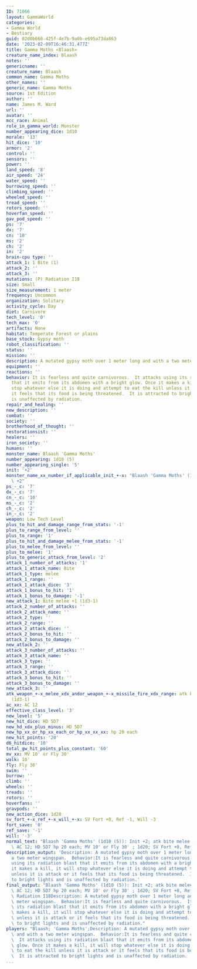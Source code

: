 ```yaml
---
ID: 71066
layout: GammaWorld
categories:
- Gamma World
- Bestiary
guid: 02d0b668-425f-4e7b-9a0b-e695a73da863
date: '2023-02-09T16:46:31.477Z'
title: Gamma Moths «Blaash»
creature_name_index: Blaash
notes: ''
genericname: ''
creature_name: Blaash
common_name: Gamma Moths
other_names: ''
generic_name: Gamma Moths
source: 1st Edition
author: ''
name: James M. Ward
url: ''
avatar: ''
mcc_race: Animal
role_in_gamma_world: Monster
number_appearing_dice: 1d10
morale: '13'
hit_dice: '10'
armor: '2'
control: ''
sensors: ''
power: ''
land_speed: '8'
air_speed: '24'
water_speed: ''
burrowing_speed: ''
climbing_speed: ''
wheeled_speed: ''
tread_speed: ''
rotors_speed: ''
hoverfan_speed: ''
gav_pod_speed: ''
ps: '7'
dx: '7'
cn: '10'
ms: '2'
ch: '2'
in: '2'
brain-cpu type: ''
attack_1: 1 Bite (1)
attack_2: ''
attack_3: ''
mutations: (P) Radiation I18
size: Small
size_measurement: 1 meter
frequency: Uncommon
organization: Solitary
activity_cycle: Day
diet: Carnivore
tech_level: '0'
tech_max: '0'
artifacts: None
habitat: Temperate Forest or plains
base_stock: Gypsy moth
robot_classification: ''
status: ''
mission: ''
description: A mutated gypsy moth over 1 meter long and with a two meter wingspan.
equipment: ''
reactions: ''
behavior: It is fearless and quite carnivorous.  It attacks using its radiation blast
  that it emits from its abdomen with a bright glow. Once it makes a kill, it will
  stop whatever else it is doing and attempt to eat the kill unless it is attack or
  it feels that its food is being threatened.  It is attracted to bright lights and
  is unaffected by radiation.
repair_and_healing: ''
new_description: ''
combat: ''
society: ''
brotherhood_of_thought: ''
restorationsist: ''
healers: ''
iron_society: ''
humans: ''
monster_name: Blaash 'Gamma Moths'
number_appearing: 1d10 (5)
number_appearing_single: '5'
init: '+2'
monster_name_xx_number_if_applicable_init_+-x: "Blaash 'Gamma Moths' (1d10 (5)): Init\
  \ +2"
ps_-_c: '7'
dx_-_c: '7'
cn_-_c: '10'
ms_-_c: '2'
ch_-_c: '2'
in_-_c: '2'
weapon: Low Tech Level
plus_to_hit_and_damage_range_from_stats: '-1'
plus_to_range_from_level: ''
plus_to_range: '1'
plus_to_hit_and_damage_melee_from_stats: '-1'
plus_to_melee_from_level: ''
plus_to_melee: '1'
plus_to_generic_attack_from_level: '2'
attack_1_number_of_attacks: '1'
attack_1_attack_name: Bite
attack_1_type: melee
attack_1_range: ''
attack_1_attack_dice: '3'
attack_1_bonus_to_hit: '1'
attack_1_bonus_to_damage: '-1'
new_attack_1: Bite melee +1 (1d3-1)
attack_2_number_of_attacks: ''
attack_2_attack_name: ''
attack_2_type: ''
attack_2_range: ''
attack_2_attack_dice: ''
attack_2_bonus_to_hit: ''
attack_2_bonus_to_damage: ''
new_attack_2: ''
attack_3_number_of_attacks: ''
attack_3_attack_name: ''
attack_3_type: ''
attack_3_range: ''
attack_3_attack_dice: ''
attack_3_bonus_to_hit: ''
attack_3_bonus_to_damage: ''
new_attack_3: ''
atk_weapon_+-x_melee_xdx_andor_weapon_+-x_missile_fire_xdx_range: atk bite melee +1
  (1d3-1)
ac_xx: AC 12
effective_class_level: '3'
new_level: '5'
new_hit_dice: HD 5D7
new_hd_xdx_plus_minus: HD 5D7
new_hp_xx_or_hp_xx_each_or_hp_xx_xx_xx: hp 20 each
new_hit_points: '20'
d6_hitdice: '10'
total_gw_hit_points_plus_constant: '60'
mv_xx: MV 10' or Fly 30'
walk: 10'
fly: Fly 30'
swim: ''
burrow: ''
climb: ''
wheels: ''
treads: ''
rotors: ''
hoverfans: ''
gravpods: ''
new_action_dice: 1d20
sv_fort_+-x_ref_+-x_will_+-x: SV Fort +0, Ref -1, Will -3
fort_save: '0'
ref_save: '-1'
will: '-3'
normal_text: "Blaash 'Gamma Moths' (1d10 (5)): Init +2; atk bite melee +1 (1d3-1);\
  \ AC 12; HD 5D7 hp 20 each; MV 10' or Fly 30' ; 1d20; SV Fort +0, Ref -1, Will -3"
description_output: 'Description: A mutated gypsy moth over 1 meter long and with
  a two meter wingspan.  Behavior:It is fearless and quite carnivorous.  It attacks
  using its radiation blast that it emits from its abdomen with a bright glow. Once
  it makes a kill, it will stop whatever else it is doing and attempt to eat the kill
  unless it is attack or it feels that its food is being threatened.  It is attracted
  to bright lights and is unaffected by radiation.'
final_output: "Blaash 'Gamma Moths' (1d10 (5)): Init +2; atk bite melee +1 (1d3-1);\
  \ AC 12; HD 5D7 hp 20 each; MV 10' or Fly 30' ; 1d20; SV Fort +0, Ref -1, Will -3(P)\
  \ Radiation I18Description: A mutated gypsy moth over 1 meter long and with a two\
  \ meter wingspan.  Behavior:It is fearless and quite carnivorous.  It attacks using\
  \ its radiation blast that it emits from its abdomen with a bright glow. Once it\
  \ makes a kill, it will stop whatever else it is doing and attempt to eat the kill\
  \ unless it is attack or it feels that its food is being threatened.  It is attracted\
  \ to bright lights and is unaffected by radiation."
players: "Blaash; 'Gamma Moths';Description: A mutated gypsy moth over 1 meter long\
  \ and with a two meter wingspan.  Behavior:It is fearless and quite carnivorous.\
  \  It attacks using its radiation blast that it emits from its abdomen with a bright\
  \ glow. Once it makes a kill, it will stop whatever else it is doing and attempt\
  \ to eat the kill unless it is attack or it feels that its food is being threatened.\
  \  It is attracted to bright lights and is unaffected by radiation.  |"
...
```

